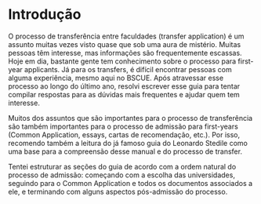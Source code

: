 # Introdução

O processo de transferência entre faculdades (transfer application) é um assunto muitas vezes visto quase que sob uma aura de mistério. Muitas pessoas têm interesse, mas informações são frequentemente 
escassas. Hoje em dia, bastante gente tem conhecimento sobre o processo para first-year applicants. Já para os transfers, é difícil encontrar pessoas com alguma experiência, mesmo aqui no BSCUE. Após 
atravessar esse processo ao longo do último ano, resolvi escrever esse guia para tentar compilar respostas para as dúvidas mais frequentes e ajudar quem tem interesse.

Muitos dos assuntos que são importantes para o processo de transferência são também importantes para o processo de admissão para first-years (Common Application, essays, cartas de recomendação, etc.). 
Por isso, recomendo também a leitura do já famoso guia do Leonardo Stedile como uma base para a compreensão desse manual e do processo de transfer.

Tentei estruturar as seções do guia de acordo com a ordem natural do processo de admissão: começando com a escolha das universidades, seguindo para o Common Application e todos os 
documentos associados a ele, e terminando com alguns aspectos pós-admissão do processo.
